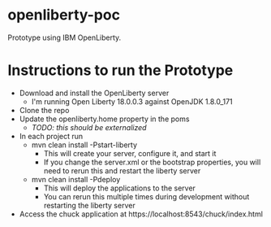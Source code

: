# openliberty-poc
Prototype using IBM OpenLiberty.

# Instructions to run the Prototype
- Download and install the OpenLiberty server
  - I'm running Open Liberty 18.0.0.3 against OpenJDK 1.8.0_171
- Clone the repo
- Update the openliberty.home property in the poms
  - _TODO: this should be externalized_
- In each project run
  - mvn clean install -Pstart-liberty
    - This will create your server, configure it, and start it
    - If you change the server.xml or the bootstrap properties, you will need to rerun this and restart the liberty server
  - mvn clean install -Pdeploy
    - This will deploy the applications to the server
    - You can rerun this multiple times during development without restarting the liberty server
- Access the chuck application at https://localhost:8543/chuck/index.html
